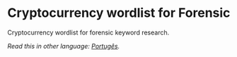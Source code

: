 # Cryptocurrency wordlist for Forensic
Cryptocurrency wordlist for forensic keyword research.

*Read this in other language: [Portugês](README.pt-br.md).*
